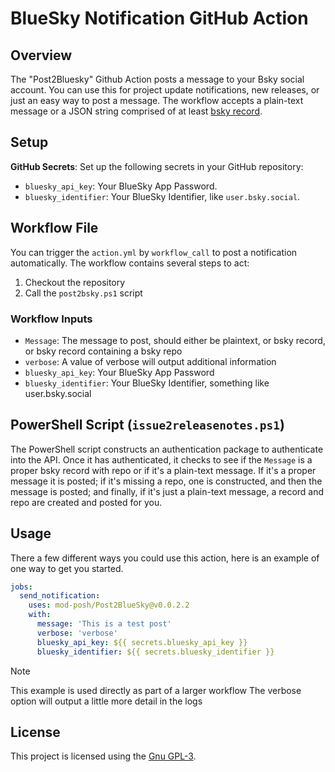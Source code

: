 # BlueSky Notification GitHub Action

## Overview

The "Post2Bluesky" Github Action posts a message to your Bsky social account. You can use this for project update notifications, new releases, or just an easy way to post a message. The workflow accepts a plain-text message or a JSON string comprised of at least [bsky record](https://atproto.com/blog/create-post#post-record-structure).

## Setup

**GitHub Secrets**: Set up the following secrets in your GitHub repository:

- `bluesky_api_key`: Your BlueSky App Password.
- `bluesky_identifier`: Your BlueSky Identifier, like `user.bsky.social`.

## Workflow File

You can trigger the `action.yml` by `workflow_call` to post a notification automatically. The workflow contains several steps to act:

1. Checkout the repository
2. Call the `post2bsky.ps1` script

### Workflow Inputs

- `Message`: The message to post, should either be plaintext, or bsky record, or bsky record containing a bsky repo
- `verbose`: A value of verbose will output additional information
- `bluesky_api_key`: Your BlueSky App Password
- `bluesky_identifier`: Your BlueSky Identifier, something like user.bsky.social

## PowerShell Script (`issue2releasenotes.ps1`)

The PowerShell script constructs an authentication package to authenticate into the API. Once it has authenticated, it checks to see if the `Message` is a proper bsky record with repo or if it's a plain-text message. If it's a proper message it is posted; if it's missing a repo, one is constructed, and then the message is posted; and finally, if it's just a plain-text message, a record and repo are created and posted for you.

## Usage

There a few different ways you could use this action, here is an example of one way to get you started.

```yaml
jobs:
  send_notification:
    uses: mod-posh/Post2BlueSky@v0.0.2.2
    with:
      message: 'This is a test post'
      verbose: 'verbose'
      bluesky_api_key: ${{ secrets.bluesky_api_key }}
      bluesky_identifier: ${{ secrets.bluesky_identifier }}
```

> [!Note]
> This example is used directly as part of a larger workflow
> The verbose option will output a little more detail in the logs

## License

This project is licensed using the [Gnu GPL-3](LICENSE).
